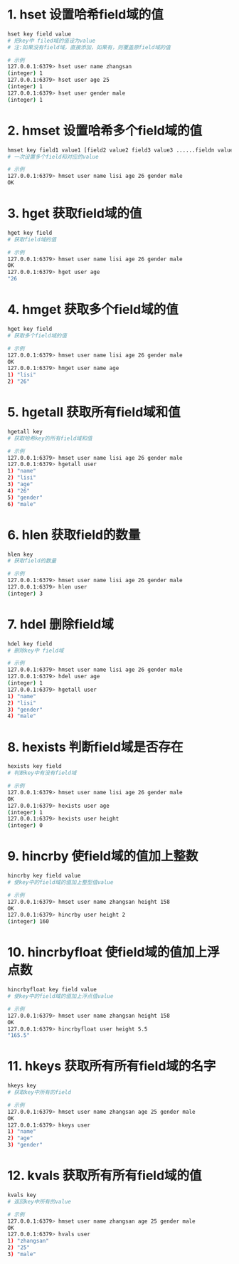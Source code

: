 
# 1. hset 设置哈希field域的值

```bash
hset key field value
# 把key中 filed域的值设为value
# 注:如果没有field域，直接添加，如果有，则覆盖原field域的值

# 示例
127.0.0.1:6379> hset user name zhangsan
(integer) 1
127.0.0.1:6379> hset user age 25
(integer) 1
127.0.0.1:6379> hset user gender male
(integer) 1
```

# 2. hmset 设置哈希多个field域的值

```bash
hmset key field1 value1 [field2 value2 field3 value3 ......fieldn valuen]
# 一次设置多个field和对应的value

# 示例
127.0.0.1:6379> hmset user name lisi age 26 gender male
OK
```

# 3. hget 获取field域的值

```bash
hget key field
# 获取field域的值

# 示例
127.0.0.1:6379> hmset user name lisi age 26 gender male
OK
127.0.0.1:6379> hget user age
"26
```

# 4. hmget 获取多个field域的值

```bash
hget key field
# 获取多个field域的值

# 示例
127.0.0.1:6379> hmset user name lisi age 26 gender male
OK
127.0.0.1:6379> hmget user name age
1) "lisi"
2) "26"
```

# 5. hgetall 获取所有field域和值

```bash
hgetall key
# 获取哈希key的所有field域和值

# 示例
127.0.0.1:6379> hmset user name lisi age 26 gender male
127.0.0.1:6379> hgetall user
1) "name"
2) "lisi"
3) "age"
4) "26"
5) "gender"
6) "male"
```

# 6. hlen 获取field的数量

```bash
hlen key
# 获取field的数量

# 示例
127.0.0.1:6379> hmset user name lisi age 26 gender male
127.0.0.1:6379> hlen user
(integer) 3
```

# 7. hdel 删除field域

```bash
hdel key field
# 删除key中 field域

# 示例
127.0.0.1:6379> hmset user name lisi age 26 gender male
127.0.0.1:6379> hdel user age
(integer) 1
127.0.0.1:6379> hgetall user
1) "name"
2) "lisi"
3) "gender"
4) "male"
```

# 8. hexists 判断field域是否存在

```bash
hexists key field
# 判断key中有没有field域

# 示例
127.0.0.1:6379> hmset user name lisi age 26 gender male
OK
127.0.0.1:6379> hexists user age
(integer) 1
127.0.0.1:6379> hexists user height
(integer) 0
```

# 9. hincrby 使field域的值加上整数

```bash
hincrby key field value
# 使key中的field域的值加上整型值value

# 示例
127.0.0.1:6379> hmset user name zhangsan height 158
OK
127.0.0.1:6379> hincrby user height 2
(integer) 160
```

# 10. hincrbyfloat 使field域的值加上浮点数

```bash
hincrbyfloat key field value
# 使key中的field域的值加上浮点值value

# 示例
127.0.0.1:6379> hmset user name zhangsan height 158
OK
127.0.0.1:6379> hincrbyfloat user height 5.5
"165.5"
```

# 11. hkeys 获取所有所有field域的名字

```bash
hkeys key
# 获取key中所有的field

# 示例
127.0.0.1:6379> hmset user name zhangsan age 25 gender male
OK
127.0.0.1:6379> hkeys user
1) "name"
2) "age"
3) "gender"
```

# 12. kvals 获取所有所有field域的值

```bash
kvals key
# 返回key中所有的value

# 示例
127.0.0.1:6379> hmset user name zhangsan age 25 gender male
OK
127.0.0.1:6379> hvals user
1) "zhangsan"
2) "25"
3) "male"
```